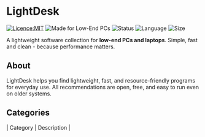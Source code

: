 # LightDesk

[![Licence:MIT](https://img.shields.io/badge/License-MIT-green.svg)](LICENSE)
![Made for Low-End PCs](https://img.shields.io/badge/optimized%20for-Low-End%20PCs-blue.svg)
![Status](https://img.shields.io/badge/Status-Active-brightgreen.svg)
![Language](https://img.shields.io/badge/Language-English%20%7C%20Ukrainian-yellow.svg)
![Size](https://img.shields.io/github/repo-size/bytewisp-7/LightDesk?color=orange)

A lightweight software collection for **low-end PCs and laptops**.
Simple, fast and clean - because performance matters.

## About
LightDesk helps you find lightweight, fast, and resource-friendly programs for everyday use.
All recommendations are open, free, and easy to run even on older systems.

## Categories
| Category | Description |
